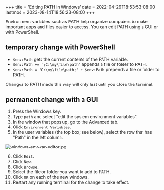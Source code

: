 +++
title = 'Editing PATH in Windows'
date = 2022-04-29T18:53:53-08:00
lastmod = 2023-08-14T18:56:23-08:00
+++

Environment variables such as PATH help organize computers to make important apps and files easier to access. You can edit PATH using a GUI or with PowerShell.

## temporary change with PowerShell

* `$env:Path` gets the current contents of the PATH variable.
* `$env:Path += ';C:\my\file\path'` appends a file or folder to PATH.
* `$env:Path = 'C:\my\file\path;' + $env:Path` prepends a file or folder to PATH.

Changes to PATH made this way will only last until you close the terminal.

## permanent change with a GUI

1. Press the Windows key.
2. Type `path` and select "edit the system environment variables".
3. In the window that pops up, go to the Advanced tab.
4. Click `Environment Variables`.
5. In the user variables (the top box; see below), select the row that has "Path" in the left column.

![windows-env-var-editor.jpg](/windows-env-var-editor.jpg)

6. Click `Edit`.
7. Click `New`.
8. Click `Browse`.
9. Select the file or folder you want to add to PATH.
10. Click `OK` on each of the new windows.
11. Restart any running terminal for the change to take effect.
